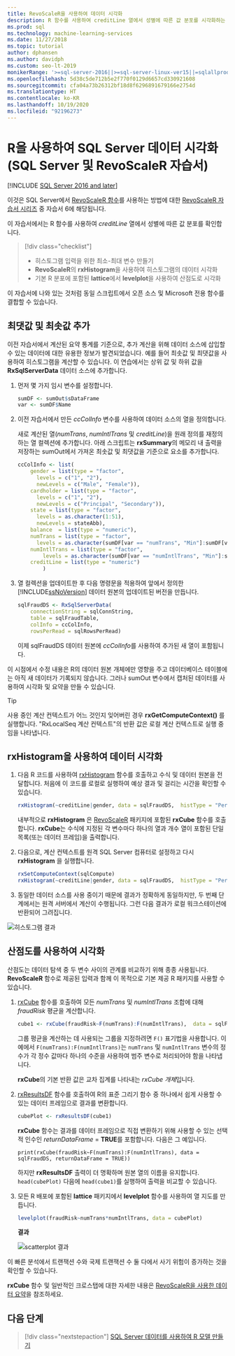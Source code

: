 ```yaml
---
title: RevoScaleR을 사용하여 데이터 시각화
description: R 함수를 사용하여 creditLine 열에서 성별에 따른 값 분포를 시각화하는 방법을 알아봅니다.
ms.prod: sql
ms.technology: machine-learning-services
ms.date: 11/27/2018
ms.topic: tutorial
author: dphansen
ms.author: davidph
ms.custom: seo-lt-2019
monikerRange: '>=sql-server-2016||>=sql-server-linux-ver15||=sqlallproducts-allversions'
ms.openlocfilehash: 5d38c5de712b5e2f770f0129d6657cd330921608
ms.sourcegitcommit: cfa04a73b26312bf18d8f6296891679166e2754d
ms.translationtype: HT
ms.contentlocale: ko-KR
ms.lasthandoff: 10/19/2020
ms.locfileid: "92196273"
---
```

#  <a name="visualize-sql-server-data-using-r-sql-server-and-revoscaler-tutorial"></a>R을 사용하여 SQL Server 데이터 시각화(SQL Server 및 RevoScaleR 자습서)
[!INCLUDE [SQL Server 2016 and later](../../includes/applies-to-version/sqlserver2016.md)]

이것은 SQL Server에서 [RevoScaleR 함수](/machine-learning-server/r-reference/revoscaler/revoscaler)를 사용하는 방법에 대한 [RevoScaleR 자습서 시리즈](deepdive-data-science-deep-dive-using-the-revoscaler-packages.md) 중 자습서 6에 해당됩니다.

이 자습서에서는 R 함수를 사용하여 *creditLine* 열에서 성별에 따른 값 분포를 확인합니다.

> [!div class="checklist"]
> * 히스토그램 입력을 위한 최소-최대 변수 만들기
> * **RevoScaleR**의 **rxHistogram**을 사용하여 히스토그램의 데이터 시각화
> * 기본 R 분포에 포함된 **lattice**에서 **levelplot**을 사용하여 산점도로 시각화

이 자습서에 나와 있는 것처럼 동일 스크립트에서 오픈 소스 및 Microsoft 전용 함수를 결합할 수 있습니다.

## <a name="add-maximum-and-minimum-values"></a>최댓값 및 최솟값 추가

이전 자습서에서 계산된 요약 통계를 기준으로, 추가 계산을 위해 데이터 소스에 삽입할 수 있는 데이터에 대한 유용한 정보가 발견되었습니다. 예를 들어 최솟값 및 최댓값을 사용하여 히스토그램을 계산할 수 있습니다. 이 연습에서는 상위 값 및 하위 값을 **RxSqlServerData** 데이터 소스에 추가합니다.

1. 먼저 몇 가지 임시 변수를 설정합니다.
  
    ```R
    sumDF <- sumOut$sDataFrame
    var <- sumDF$Name
    ```
  
2. 이전 자습서에서 만든 *ccColInfo* 변수를 사용하여 데이터 소스의 열을 정의합니다.
  
   새로 계산된 열(*numTrans*, *numIntlTrans* 및 *creditLine*)을 원래 정의를 재정의하는 열 컬렉션에 추가합니다. 아래 스크립트는 **rxSummary**의 메모리 내 출력을 저장하는 sumOut에서 가져온 최솟값 및 최댓값을 기준으로 요소를 추가합니다. 
  
    ```R 
    ccColInfo <- list(
        gender = list(type = "factor",
          levels = c("1", "2"), 
          newLevels = c("Male", "Female")),
        cardholder = list(type = "factor",
          levels = c("1", "2"), 
          newLevels = c("Principal", "Secondary")), 
        state = list(type = "factor", 
          levels = as.character(1:51), 
          newLevels = stateAbb), 
        balance  = list(type = "numeric"),
        numTrans = list(type = "factor", 
          levels = as.character(sumDF[var == "numTrans", "Min"]:sumDF[var == "numTrans", "Max"])),
        numIntlTrans = list(type = "factor",  
            levels = as.character(sumDF[var == "numIntlTrans", "Min"]:sumDF[var =="numIntlTrans", "Max"])),
        creditLine = list(type = "numeric")
            )
    ```
  
3. 열 컬렉션을 업데이트한 후 다음 명령문을 적용하여 앞에서 정의한 [!INCLUDE[ssNoVersion](../../includes/ssnoversion-md.md)] 데이터 원본의 업데이트된 버전을 만듭니다.
  
    ```R
    sqlFraudDS <- RxSqlServerData(
        connectionString = sqlConnString,
        table = sqlFraudTable,
        colInfo = ccColInfo,
        rowsPerRead = sqlRowsPerRead)
    ```
  
    이제 sqlFraudDS 데이터 원본에 *ccColInfo*를 사용하여 추가된 새 열이 포함됩니다.
  
이 시점에서 수정 내용은 R의 데이터 원본 개체에만 영향을 주고 데이터베이스 테이블에는 아직 새 데이터가 기록되지 않습니다. 그러나 sumOut 변수에서 캡처된 데이터를 사용하여 시각화 및 요약을 만들 수 있습니다. 

> [!TIP]
> 사용 중인 계산 컨텍스트가 어느 것인지 잊어버린 경우 **rxGetComputeContext()** 를 실행합니다. "RxLocalSeq 계산 컨텍스트"의 반환 값은 로컬 계산 컨텍스트로 실행 중임을 나타냅니다.

## <a name="visualize-data-using-rxhistogram"></a>rxHistogram을 사용하여 데이터 시각화

1. 다음 R 코드를 사용하여 [rxHistogram](/machine-learning-server/r-reference/revoscaler/rxhistogram) 함수를 호출하고 수식 및 데이터 원본을 전달합니다. 처음에 이 코드를 로컬로 실행하여 예상 결과 및 걸리는 시간을 확인할 수 있습니다.
  
    ```R
    rxHistogram(~creditLine|gender, data = sqlFraudDS,  histType = "Percent")
    ```
 
    내부적으로 **rxHistogram** 은 [RevoScaleR](/machine-learning-server/r-reference/revoscaler/rxcube) 패키지에 포함된 **rxCube** 함수를 호출합니다. **rxCube**는 수식에 지정된 각 변수마다 하나의 열과 개수 열이 포함된 단일 목록(또는 데이터 프레임)을 출력합니다.
    
2. 다음으로, 계산 컨텍스트를 원격 SQL Server 컴퓨터로 설정하고 다시 **rxHistogram** 을 실행합니다.
  
    ```R
    rxSetComputeContext(sqlCompute)
    rxHistogram(~creditLine|gender, data = sqlFraudDS,  histType = "Percent")
    ```
 
3. 동일한 데이터 소스를 사용 중이기 때문에 결과가 정확하게 동일하지만, 두 번째 단계에서는 원격 서버에서 계산이 수행됩니다. 그런 다음 결과가 로컬 워크스테이션에 반환되어 그려집니다.
   
  ![히스토그램 결과](media/rsql-sue-histogramresults.jpg "히스토그램 결과")


## <a name="visualize-with-scatter-plots"></a>산점도를 사용하여 시각화

산점도는 데이터 탐색 중 두 변수 사이의 관계를 비교하기 위해 종종 사용됩니다. **RevoScaleR** 함수로 제공된 입력과 함께 이 목적으로 기본 제공 R 패키지를 사용할 수 있습니다.

1. [rxCube](/machine-learning-server/r-reference/revoscaler/rxcrosstabs) 함수를 호출하여 모든 *numTrans* 및 *numIntlTrans* 조합에 대해 *fraudRisk* 평균을 계산합니다.
  
    ```R
    cube1 <- rxCube(fraudRisk~F(numTrans):F(numIntlTrans),  data = sqlFraudDS)
    ```
  
    그룹 평균을 계산하는 데 사용되는 그룹을 지정하려면 `F()` 표기법을 사용합니다. 이 예에서 `F(numTrans):F(numIntlTrans)`는 `numTrans` 및 `numIntlTrans` 변수의 정수가 각 정수 값마다 하나의 수준을 사용하여 범주 변수로 처리되어야 함을 나타냅니다.
  
    **rxCube**의 기본 반환 값은 교차 집계를 나타내는 *rxCube 개체*입니다. 
  
2. [rxResultsDF](/machine-learning-server/r-reference/revoscaler/rxresultsdf) 함수를 호출하여 R의 표준 그리기 함수 중 하나에서 쉽게 사용할 수 있는 데이터 프레임으로 결과를 변환합니다.
  
    ```R
    cubePlot <- rxResultsDF(cube1)
    ```
  
    **rxCube** 함수는 결과를 데이터 프레임으로 직접 변환하기 위해 사용할 수 있는 선택적 인수인 *returnDataFrame* = **TRUE**를 포함합니다. 다음은 그 예입니다.
    
    `print(rxCube(fraudRisk~F(numTrans):F(numIntlTrans), data = sqlFraudDS, returnDataFrame = TRUE))`
       
    하지만 **rxResultsDF** 출력이 더 명확하며 원본 열의 이름을 유지합니다. `head(cubePlot)` 다음에 `head(cube1)`를 실행하여 출력을 비교할 수 있습니다.
  
3. 모든 R 배포에 포함된 **lattice** 패키지에서 **levelplot** 함수를 사용하여 열 지도를 만듭니다.
  
    ```R
    levelplot(fraudRisk~numTrans*numIntlTrans, data = cubePlot)
    ```
  
    **결과**
  
    ![scatterplot 결과](media/rsql-sue-scatterplotresults.jpg "scatterplot 결과")
  
이 빠른 분석에서 트랜잭션 수와 국제 트랜잭션 수 둘 다에서 사기 위험이 증가하는 것을 확인할 수 있습니다.

**rxCube** 함수 및 일반적인 크로스탭에 대한 자세한 내용은 [RevoScaleR을 사용한 데이터 요약](/machine-learning-server/r/how-to-revoscaler-data-summaries)을 참조하세요.

## <a name="next-steps"></a>다음 단계

> [!div class="nextstepaction"]
> [SQL Server 데이터를 사용하여 R 모델 만들기](../../machine-learning/tutorials/deepdive-create-models.md)